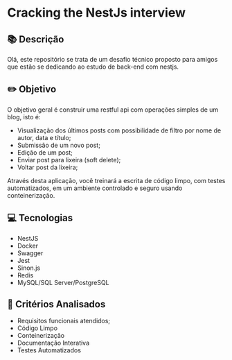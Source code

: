 # Cracking the NestJs interview

## 📚 Descrição
Olá, este repositório se trata de um desafio técnico proposto para amigos que estão se dedicando ao estudo de back-end com nestjs.

## ✏️ Objetivo
O objetivo geral é construir uma restful api com operações simples de um blog, isto é:
- Visualização dos últimos posts com possibilidade de filtro por nome de autor, data e título;
- Submissão de um novo post;
- Edição de um post;
- Enviar post para lixeira (soft delete);
- Voltar post da lixeira;

Através desta aplicação, você treinará a escrita de código limpo, com testes automatizados, em um ambiente controlado e seguro usando conteinerização. 

## 💻 Tecnologias
- NestJS
- Docker
- Swagger
- Jest
- Sinon.js
- Redis
- MySQL/SQL Server/PostgreSQL

## 💯 Critérios Analisados
- Requisitos funcionais atendidos;
- Código Limpo
- Conteinerização
- Documentação Interativa
- Testes Automatizados
